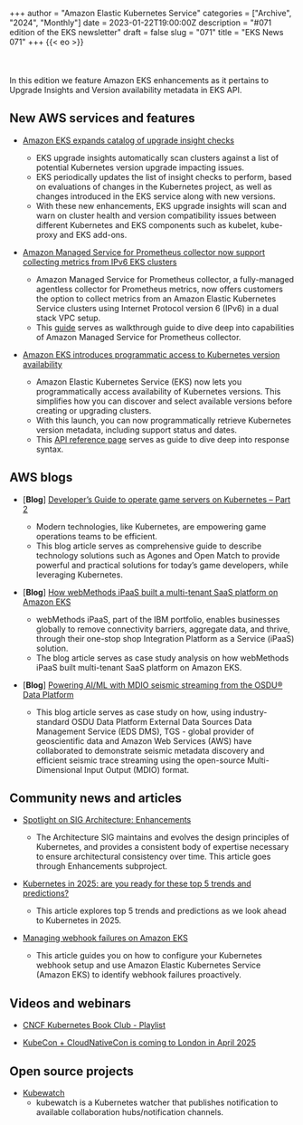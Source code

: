 +++
author = "Amazon Elastic Kubernetes Service"
categories = ["Archive", "2024", "Monthly"]
date = 2023-01-22T19:00:00Z
description = "#071 edition of the EKS newsletter"
draft = false
slug = "071"
title = "EKS News 071"
+++
{{< eo >}}
<br/><br/><br/><br/>
In this edition we feature Amazon EKS enhancements as it pertains to Upgrade Insights and Version availability metadata in EKS API.

## New AWS services and features

* [Amazon EKS expands catalog of upgrade insight checks](https://aws.amazon.com/about-aws/whats-new/2024/12/amazon-eks-catalog-upgrade-insights-checks/)
  * EKS upgrade insights automatically scan clusters against a list of potential Kubernetes version upgrade impacting issues.
  * EKS periodically updates the list of insight checks to perform, based on evaluations of changes in the Kubernetes project, as well as changes introduced in the EKS service along with new versions.
  * With these new enhancements, EKS upgrade insights will scan and warn on cluster health and version compatibility issues between different Kubernetes and EKS components such as kubelet, kube-proxy and EKS add-ons.

* [Amazon Managed Service for Prometheus collector now support collecting metrics from IPv6 EKS clusters](https://aws.amazon.com/about-aws/whats-new/2024/12/amazon-prometheus-collector-metrics-ipv6-eks-clusters/)
  * Amazon Managed Service for Prometheus collector, a fully-managed agentless collector for Prometheus metrics, now offers customers the option to collect metrics from an Amazon Elastic Kubernetes Service clusters using Internet Protocol version 6 (IPv6) in a dual stack VPC setup.
  * This [guide](https://docs.aws.amazon.com/prometheus/latest/userguide/AMP-collector-how-to.html) serves as walkthrough guide to dive deep into capabilities of Amazon Managed Service for Prometheus collector.

* [Amazon EKS introduces programmatic access to Kubernetes version availability](https://aws.amazon.com/about-aws/whats-new/2024/12/amazon-eks-access-kubernetes-version-availability/)
  * Amazon Elastic Kubernetes Service (EKS) now lets you programmatically access availability of Kubernetes versions. This simplifies how you can discover and select available versions before creating or upgrading clusters.
  * With this launch, you can now programmatically retrieve Kubernetes version metadata, including support status and dates.
  * This [API reference page](https://docs.aws.amazon.com/eks/latest/APIReference/API_DescribeClusterVersions.html) serves as guide to dive deep into response syntax.

## AWS blogs

* [**Blog**] [Developer’s Guide to operate game servers on Kubernetes – Part 2](https://aws.amazon.com/blogs/gametech/developers-guide-to-operate-game-servers-on-kubernetes-part-2/)
  * Modern technologies, like Kubernetes, are empowering game operations teams to be efficient.
  * This blog article serves as comprehensive guide to describe technology solutions such as Agones and Open Match to provide powerful and practical solutions for today’s game developers, while leveraging Kubernetes.

* [**Blog**] [How webMethods iPaaS built a multi-tenant SaaS platform on Amazon EKS](https://aws.amazon.com/blogs/containers/how-webmethods-ipaas-built-a-multi-tenant-saas-platform-on-amazon-eks/)
  * webMethods iPaaS, part of the IBM portfolio, enables businesses globally to remove connectivity barriers, aggregate data, and thrive, through their one-stop shop Integration Platform as a Service (iPaaS) solution.
  * The blog article serves as case study analysis on how webMethods iPaaS built multi-tenant SaaS platform on Amazon EKS.

* [**Blog**] [Powering AI/ML with MDIO seismic streaming from the OSDU® Data Platform](https://aws.amazon.com/blogs/industries/powering-ai-ml-with-mdio-seismic-streaming-from-the-osdu-data-platform/)
  * This blog article serves as case study on how, using industry-standard OSDU Data Platform External Data Sources Data Management Service (EDS DMS), TGS - global provider of geoscientific data and Amazon Web Services (AWS) have collaborated to demonstrate seismic metadata discovery and efficient seismic trace streaming using the open-source Multi-Dimensional Input Output (MDIO) format.

## Community news and articles

* [Spotlight on SIG Architecture: Enhancements](https://kubernetes.io/blog/2025/01/21/sig-architecture-enhancements/)
  * The Architecture SIG maintains and evolves the design principles of Kubernetes, and provides a consistent body of expertise necessary to ensure architectural consistency over time. This article goes through Enhancements subproject.

* [Kubernetes in 2025: are you ready for these top 5 trends and predictions?](https://www.cncf.io/blog/2025/01/22/kubernetes-in-2025-are-you-ready-for-these-top-5-trends-and-predictions/)
  * This article explores top 5 trends and predictions as we look ahead to Kubernetes in 2025.

* [Managing webhook failures on Amazon EKS](https://repost.aws/articles/ARr5AEAlgSSh2sdX30gnMGDQ)
  * This article guides you on how to configure your Kubernetes webhook setup and use Amazon Elastic Kubernetes Service (Amazon EKS) to identify webhook failures proactively.

## Videos and webinars

* [CNCF Kubernetes Book Club - Playlist](https://youtube.com/playlist?list=PL3u18ntxxpFVyaH7ApbUGFnY35v3Veoh3&si=8aWugMiOJKhKMVFH)

* [KubeCon + CloudNativeCon is coming to London in April 2025](https://www.youtube.com/watch?v=-h4D7-RM848)

## Open source projects

* [Kubewatch](https://github.com/robusta-dev/kubewatch)
  * kubewatch is a Kubernetes watcher that publishes notification to available collaboration hubs/notification channels.
